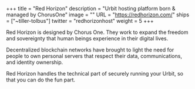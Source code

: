 +++
title = "Red Horizon"
description = "Urbit hosting platform born & managed by ChorusOne"
image = ""
URL = "https://redhorizon.com/"
ships = ["~tiller-tolbus"]
twitter = "redhorizonhost"
weight = 5
+++

Red Horizon is designed by Chorus One. They work to expand the freedom and sovereignty that human beings experience in their digital lives.

Decentralized blockchain networks have brought to light the need for people to own personal servers that respect their data, communications, and identity ownership.

Red Horizon handles the technical part of securely running your Urbit, so that you can do the fun part.